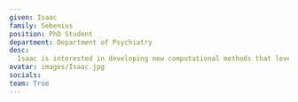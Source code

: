 ```yaml
---
given: Isaac
family: Sebenius
position: PhD Student
department: Department of Psychiatry
desc:
  Isaac is interested in developing new computational methods that leverage biological knowledge to address open questions related to mental health and psychiatric disorders. In particular, Isaac’s work seeks to characterize and predict the spectrum of psychotic disorders by using machine learning to combine multiple types of neuroimaging-derived brain connectivity as well as genetic and other biological data.
avatar: images/Isaac.jpg
socials:
team: True
---
```

